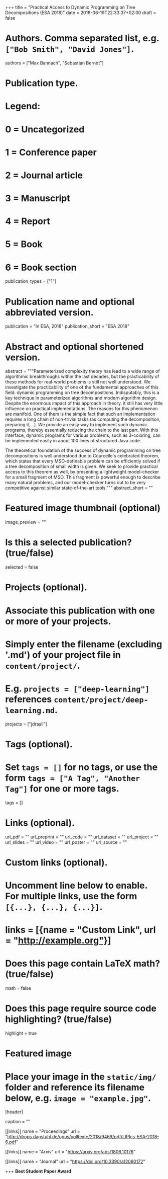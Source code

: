 +++
title = "Practical Access to Dynamic Programming on Tree Decompositions (ESA 2018)"
date = 2018-06-19T22:33:37+02:00
draft = false

# Authors. Comma separated list, e.g. `["Bob Smith", "David Jones"]`.
authors = ["Max Bannach", "Sebastian Berndt"]

# Publication type.
# Legend:
# 0 = Uncategorized
# 1 = Conference paper
# 2 = Journal article
# 3 = Manuscript
# 4 = Report
# 5 = Book
# 6 = Book section
publication_types = ["1"]

# Publication name and optional abbreviated version.
publication = "In ESA, 2018"
publication_short = "ESA 2018"

# Abstract and optional shortened version.
abstract = """Parameterized complexity theory has lead to a wide range of algorithmic 
breakthroughs within the last decades, but the practicability of these 
methods for real-world problems is still not well understood. We investigate the practicability of one of the fundamental approaches of this field: dynamic programming on tree decompositions. Indisputably, this is a key technique in parameterized algorithms and modern algorithm design. Despite the enormous impact of this approach in theory, it still has very little influence on practical 
implementations. The reasons for this phenomenon are manifold. One of them is 
the simple fact that such an implementation requires a long chain of 
non-trivial tasks (as computing the decomposition, preparing it,...). We 
provide an easy way to implement such dynamic programs, thereby essentially 
reducing the chain to the last part. With this interface, dynamic programs for 
various problems, such as 3-coloring, can be implemented easily in 
about 100 lines of structured Java code. 

The theoretical foundation of the success of dynamic programming on tree 
decompositions is well understood due to Courcelle's celebrated theorem, which 
states that every MSO-definable problem can be efficiently solved if 
a tree decomposition of small width is given. We seek to provide practical 
access to this theorem as well, by presenting a lightweight model-checker for 
a small fragment of MSO. This fragment is powerful enough to 
describe many natural problems, and our model-checker turns out to be very 
competitive against similar state-of-the-art tools."""
abstract_short = ""

# Featured image thumbnail (optional)
image_preview = ""

# Is this a selected publication? (true/false)
selected = false

# Projects (optional).
#   Associate this publication with one or more of your projects.
#   Simply enter the filename (excluding '.md') of your project file in `content/project/`.
#   E.g. `projects = ["deep-learning"]` references `content/project/deep-learning.md`.
projects = ["jdrasil"]

# Tags (optional).
#   Set `tags = []` for no tags, or use the form `tags = ["A Tag", "Another Tag"]` for one or more tags.
tags = []

# Links (optional).
url_pdf = ""
url_preprint = ""
url_code = ""
url_dataset = ""
url_project = ""
url_slides = ""
url_video = ""
url_poster = ""
url_source = ""

# Custom links (optional).
#   Uncomment line below to enable. For multiple links, use the form `[{...}, {...}, {...}]`.
# links = [{name = "Custom Link", url = "http://example.org"}]

# Does this page contain LaTeX math? (true/false)
math = false

# Does this page require source code highlighting? (true/false)
highlight = true

# Featured image
# Place your image in the `static/img/` folder and reference its filename below, e.g. `image = "example.jpg"`.
[header]

caption = ""

[[links]]
    name = "Proceedings"
    url = "http://drops.dagstuhl.de/opus/volltexte/2018/9469/pdf/LIPIcs-ESA-2018-6.pdf"
    
[[links]]
    name = "Arxiv"
    url = "https://arxiv.org/abs/1806.10176"

[[links]]
    name = "Journal"
    url = "https://doi.org/10.3390/a12080172"


+++
**Best Student Paper Award**
